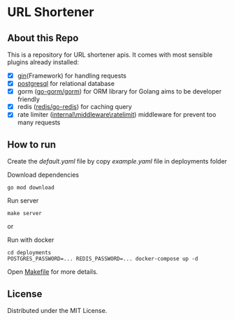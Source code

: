 # URL Shortener

## About this Repo
This is a repository for URL shortener apis. It comes with most sensible plugins already installed:

- [x] [gin](https://gin-gonic.com)(Framework) for handling requests
- [x] [postgresql](https://www.postgresql.org/) for relational database
- [x] gorm ([go-gorm/gorm](https://github.com/go-gorm/gorm)) for ORM library for Golang aims to be developer friendly
- [x] redis ([redis/go-redis](https://github.com/redis/go-redis)) for caching query
- [x] rate limiter ([internal\middleware\ratelimit](\internal\middleware\ratelimit)) middleware for prevent too many requests

##  How to run

Create the _default.yaml_ file by copy _example.yaml_ file in deployments folder

Download dependencies
```shell
go mod download
```

Run server
```shell
make server
```

or

Run with docker
```shell
cd deployments
POSTGRES_PASSWORD=... REDIS_PASSWORD=... docker-compose up -d
```

Open [Makefile](Makefile) for more details.

## License
Distributed under the MIT License.
